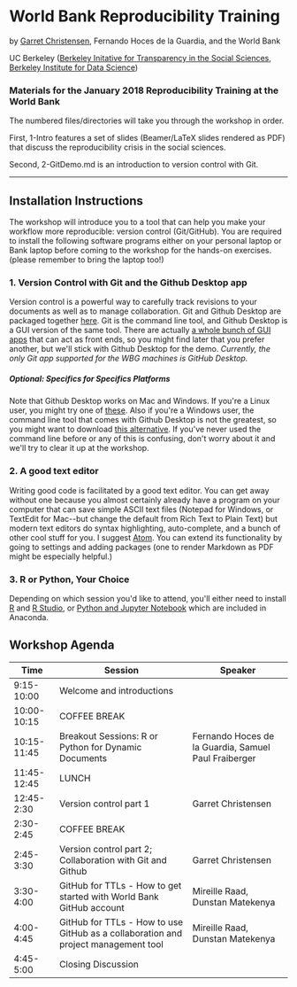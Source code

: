 # World Bank Reproducibility Training
by [Garret Christensen](http://www.ocf.berkeley.edu/~garret), Fernando Hoces de la Guardia, and the World Bank

UC Berkeley ([Berkeley Initative for Transparency in the Social Sciences](http://www.bitss.org), [Berkeley Institute for Data Science](http://bids.berkeley.edu))
### Materials for the January 2018 Reproducibility Training at the World Bank

The numbered files/directories will take you through the workshop in order.

First, 1-Intro features a set of slides (Beamer/LaTeX slides rendered as PDF) that discuss the reproducibility crisis in the social sciences.

Second, 2-GitDemo.md is an introduction to version control with Git.

-----------


## Installation Instructions
The workshop will introduce you to a tool that can help you make your workflow more reproducible: version control (Git/GitHub). You are required to install the following software programs either on your personal laptop or Bank laptop before coming to the workshop for the hands-on exercises. (please remember to bring the laptop too!)

### 1. Version Control with Git and the Github Desktop app

Version control is a powerful way to carefully track revisions to your documents as well as to manage collaboration. Git and Github Desktop are packaged together [here](https://desktop.github.com/). Git is the command line tool, and Github Desktop is a GUI version of the same tool. There are actually [a whole bunch of GUI apps](https://git-scm.com/downloads/guis) that can act as front ends, so you might find later that you prefer another, but we'll stick with Github Desktop for the demo.
*_Currently, the only Git app supported for the WBG machines is GitHub Desktop._*


##### Optional: Specifics for Specifics Platforms

Note that Github Desktop works on Mac and Windows. If you're a Linux user, you might try one of [these](https://git-scm.com/download/gui/linux). Also if you're a Windows user, the command line tool that comes with Github Desktop is not the greatest, so you might want to download [this alternative](https://git-scm.com/download/win). If you've never used the command line before or any of this is confusing, don't worry about it and we'll try to clear it up at the workshop.  

### 2. A good text editor

Writing good code is facilitated by a good text editor. You can get away without one because you almost certainly already have a program on your computer that can save simple ASCII text files (Notepad for Windows, or TextEdit for Mac--but change the default from Rich Text to Plain Text) but modern text editors do syntax highlighting, auto-complete, and a bunch of other cool stuff for you. I suggest [Atom](http://atom.io). You can extend its functionality by going to settings and adding packages (one to render Markdown as PDF might be especially helpful.)

### 3. R or Python, Your Choice
Depending on which session you'd like to attend, you'll either need to install [R](https://www.r-project.org/) and [R Studio](https://www.rstudio.com/products/rstudio/download/), or [Python and Jupyter Notebook](https://www.anaconda.com/download/) which are included in Anaconda.

Workshop Agenda
-------------

Time | Session | Speaker
------------ | ------------- | -------------
9:15-10:00 | Welcome and introductions |
10:00-10:15 |COFFEE BREAK|
10:15-11:45 | Breakout Sessions: R or Python for Dynamic Documents| Fernando Hoces de la Guardia, Samuel Paul Fraiberger
11:45-12:45 | LUNCH |
12:45-2:30 | Version control part 1 | Garret Christensen
2:30-2:45|  COFFEE BREAK |
2:45-3:30 | Version control part 2; Collaboration with Git and Github | Garret Christensen
3:30-4:00 | GitHub for TTLs - How to get started with World Bank GitHub account | Mireille Raad, Dunstan Matekenya
4:00-4:45 | GitHub for TTLs - How to use GitHub as a collaboration and project management tool | Mireille Raad, Dunstan Matekenya
4:45-5:00 | Closing Discussion |
